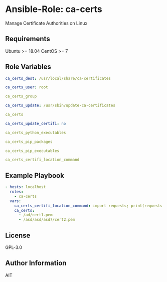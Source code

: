 # Ansible-Role: ca-certs

Manage Certificate Authorities on Linux

## Requirements

Ubuntu >= 18.04
CentOS >= 7

## Role Variables

```yaml
ca_certs_dest: /usr/local/share/ca-certificates
```

```yaml
ca_certs_user: root
```

```yaml
ca_certs_group
```

```yaml
ca_certs_update: /usr/sbin/update-ca-certificates
```

```yaml
ca_certs
```

```yaml
ca_certs_update_certifi: no
```

```yaml
ca_certs_python_executables
```

```yaml
ca_certs_pip_packages
```

```yaml
ca_certs_pip_executables
```

```yaml
ca_certs_certifi_location_command
```

## Example Playbook

```yaml
- hosts: localhost
  roles:
    - ca-certs
  vars:
    ca_certs_certifi_location_command: import requests; print(requests.certs.where())
    ca_certs:
      - /ad/cert1.pem
      - /asd/asd/asd7/cert2.pem
```

## License

GPL-3.0

## Author Information

AIT
